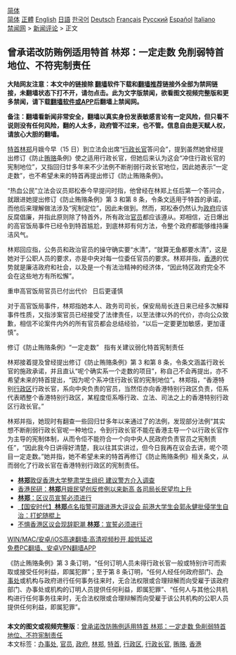  <!-- 面包屑导航 --> <div class="breadcrumb"><!-- GTranslate: https://gtranslate.io/ -->  <div class="switcher notranslate">  <div class="selected">  <a href="#" onclick="return false;"> 简体</a>  </div>  <div class="option">  <a href="https://www.bannedbook.org" onclick="doGTranslate('zh-CN|zh-CN');jQuery('div.switcher div.selected a').html(jQuery(this).html());return false;" title="简体中文" class="nturl selected"> 简体</a>  <a href="https://www.bannedbook.org/zh-tw/" onclick="doGTranslate('zh-CN|zh-TW');jQuery('div.switcher div.selected a').html(jQuery(this).html());return false;" title="繁體中文" class="nturl"> 正體</a>  <a href="https://www.bannedbook.org/en/" onclick="doGTranslate('zh-CN|en');jQuery('div.switcher div.selected a').html(jQuery(this).html());return false;" title="English" class="nturl"> English</a>  <a href="https://www.bannedbook.org/ja/" onclick="doGTranslate('zh-CN|ja');jQuery('div.switcher div.selected a').html(jQuery(this).html());return false;" title="日本語" class="nturl"> 日語</a>  <a href="https://www.bannedbook.org/ko/" onclick="doGTranslate('zh-CN|ko');jQuery('div.switcher div.selected a').html(jQuery(this).html());return false;" title="한국어" class="nturl"> 한국어</a>  <a href="https://www.bannedbook.org/de/" onclick="doGTranslate('zh-CN|de');jQuery('div.switcher div.selected a').html(jQuery(this).html());return false;" title="Deutsch" class="nturl"> Deutsch</a>  <a href="https://www.bannedbook.org/fr/" onclick="doGTranslate('zh-CN|fr');jQuery('div.switcher div.selected a').html(jQuery(this).html());return false;" title="Français" class="nturl"> Français</a>  <a href="https://www.bannedbook.org/ru/" onclick="doGTranslate('zh-CN|ru');jQuery('div.switcher div.selected a').html(jQuery(this).html());return false;" title="Русский" class="nturl"> Русский</a>  <a href="https://www.bannedbook.org/es/" onclick="doGTranslate('zh-CN|es');jQuery('div.switcher div.selected a').html(jQuery(this).html());return false;" title="Español" class="nturl"> Español</a>  <a href="https://www.bannedbook.org/it/" onclick="doGTranslate('zh-CN|it');jQuery('div.switcher div.selected a').html(jQuery(this).html());return false;" title="Italiano" class="nturl"> Italiano</a>  </div>  </div>      <div class='breadcrumb-sub'><!-- Breadcrumb NavXT 6.3.0 --> <a href="https://www.bannedbook.org/" class="home">禁闻网</a> &gt; <a href="https://www.bannedbook.org/bnews/comments/" class="category">新闻评论</a> &gt; 正文</div></div><h2>曾承诺改防贿例适用特首 林郑：一定走数 免削弱特首地位、不符宪制责任</h2> <p class="notice"><b>大陆网友注意：本文中的链接除 <a href="https://github.com/bannedbook/fanqiang" >翻墙</a>软件下载和<a href="https://github.com/killgcd/justmysocks/blob/master/README.md">翻墙推荐</a>链接外全部为禁网链接，未翻墙状态下打不开，请勿点击。此为文字版禁闻，欲看图文视频完整版和更多禁闻，请下载<a href="https://github.com/bannedbook/fanqiang">翻墙软件或APP</a>后翻墙上禁闻网。</p><p>备注：翻墙看新闻非常安全，翻墙以真实身份发表敏感言论有一定风险，但只看不说则没有任何风险，翻的人太多，政府管不过来，也不管。信息自由是天赋人权，请放心大胆的翻墙。</b></p>  <div class="entry">  <p><a href="https://www.bannedbook.org/bnews/tag/%e7%89%b9%e9%a6%96/" class="st_tag internal_tag" rel="tag" title="标签 特首 下的日志">特首</a><a href="https://www.bannedbook.org/bnews/tag/%E6%9E%97%E9%83%91/" class="st_tag internal_tag" rel="tag" title="标签 林郑 下的日志">林郑</a>月娥今早（15 日）到立法会出席“<a href="https://www.bannedbook.org/bnews/tag/%e8%a1%8c%e6%94%bf%e9%95%bf%e5%ae%98/" class="st_tag internal_tag" rel="tag" title="标签 行政长官 下的日志">行政长官</a>答问会”，提到虽然她曾经提出修订《防止<a href="https://www.bannedbook.org/bnews/tag/%E8%B4%BF%E8%B5%82/" class="st_tag internal_tag" rel="tag" title="标签 贿赂 下的日志">贿赂</a>条例》使之适用行政长官，但她后来认为这会“冲住行政长官的宪制地位”，又指回归廿多年来不少法例不断削弱行政长官地位，因此她表示“一定走数”，也不希望未来的特首再提出修订《防止贿赂条例》。</p> <p>“热血公民”立法会议员郑松泰今早提问时指，他曾经在林郑上任后第一个答问会，就跟进她提出修订《防止贿赂条例》第 3 和第 8 条，令条文适用于特首的承诺，而他后来理解做法涉及“宪制定位”，因此未做到。然而，郑松泰仍然认为<a href="https://www.bannedbook.org/bnews/tag/%e6%94%bf%e5%ba%9c/" class="st_tag internal_tag" rel="tag" title="标签 政府 下的日志">政府</a>应该反腐倡廉，并指此原则除了特首外，所有政治<a href="https://www.bannedbook.org/bnews/tag/%E5%AE%98%E5%91%98/" class="st_tag internal_tag" rel="tag" title="标签 官员 下的日志">官员</a>都应该遵从。郑相信，近日爆出的高官饭局事件已经令到特首尴尬，到底林郑有何方法，令整个政府都能够维持廉洁风气。</p>  <p>林郑回应指，公务员和政治官员的操守确实要“水清”，“就算无鱼都要水清”，这是她对于公职人员的要求，亦是中央对每一位委任官员的要求。林郑并指，<a href="https://www.bannedbook.org/bnews/tag/%e9%a6%99%e6%b8%af/" class="st_tag internal_tag" rel="tag" title="标签 香港 下的日志">香港</a>的优势就是廉洁政府和社会，以及是一个有法治精神的经济体，“因此特区政府完全不会在这些地方有所松懈”。</p> <p>重申高官饭局官员已付出代价   日后更谨慎   </p>  <p>对于高官饭局事件，林郑指她本人、政务司司长，保安局局长连日来已经多次解释事件性质，又指涉案官员已经接受了法律责任，以至法律以外的代价，亦向公众致歉，相信不论案件内外的所有官员都会总结经验，“以后一定要更加敏感，更加谨慎”。</p> <p>修订《防止贿赂条例》“一定走数”   指有关建议弱化特首宪制责任</p>  <p>林郑接着提及曾经提出修订《防止贿赂条例》第 3 和第 8 条，令条文涵盖行政长官的施政承诺，并且直认“呢个确实系一个走数的项目”，称自己不会再提出，亦不希望未来的特首提出，“因为呢个系冲住行政长官的宪制地位”。林郑指，“香港特别<a href="https://www.bannedbook.org/bnews/tag/%E8%A1%8C%E6%94%BF%E5%8C%BA/" class="st_tag internal_tag" rel="tag" title="标签 行政区 下的日志">行政区</a>行政长官，系向中央负责的官员，当然佢亦向香港特别行政区负责，佢系代表晒整个香港特别行政区，某程度佢系喺行政、立法、司法之上的香港特别行政区行政长官。”</p> <p>林郑并指，她现时有翻查一些回归廿多年以来通过了的法例，发现部分法例“其实想不断削弱行政长官呢一种地位，令到行政长官不能在香港主导一个以行政长官作为主导的宪制体制，从而令佢不能符合一个向中央人民政府负责官员之宪制责任”，“因此我今日讲得好清楚，我以往其实讲过，但今日我再在议会去讲，呢个项目一定走数。”她并指，她不希望未来的特首再修订《防止贿赂条例》相关条文，从而弱化了行政长官在香港特别行政区的宪制责任。</p>  <ul class='op-related-articles' title='相关阅读'> <li><a href='https://www.bannedbook.org/bnews/ssgc/20210713/1586456.html' target='_blank'><b>林郑</b>敦促香港大学整肃学生组织 建议警方介入调查</a></li> <li><a href='https://www.bannedbook.org/bnews/comments/20210713/1586391.html' target='_blank'>香港民研：<b>林郑</b>月娥民望创反修例以来新高 各司局长民望均上升</a></li> <li><a href='https://www.bannedbook.org/bnews/baitai/20210713/1586361.html' target='_blank'><b>林郑</b>：区议员宣誓必须进行</a></li> <li><a href='https://www.bannedbook.org/bnews/headline/20210713/1586269.html' target='_blank'>【国安时代】<b>林郑</b>点名指警可跟进港大评议会 前港大学生会郭永健批侵学生自治：打蛇随棍上</a></li> <li><a href='https://www.bannedbook.org/bnews/baitai/20210713/1586257.html' target='_blank'>不惧香港区议会现辞职潮 <b>林郑</b>：宣誓必须进行</a></li> </ul> <p class="texttj"> <a href="https://github.com/bannedbook/fanqiang/wiki/V2ray%E6%9C%BA%E5%9C%BA" target="_blank">WIN/MAC/安卓/iOS高速翻墙:高清视频秒开,超低延迟</a><br/> <a href="https://github.com/bannedbook/fanqiang/wiki/%E7%A6%81%E9%97%BB%E7%BD%91%E5%AE%89%E5%8D%93%E7%BF%BB%E5%A2%99%E6%96%B0%E9%97%BBAPP" target="_blank">免费PC翻墙、安卓VPN翻墙APP</a></p><p>《防止贿赂条例》第 3 条订明，“任何订明人员未得行政长官一般或特别许可而索取或接受任何利益，即属犯罪”；至于第 8 条订明，“任何人经任何政府部门、<a href="https://www.bannedbook.org/bnews/tag/%E5%8A%9E%E4%BA%8B%E5%A4%84/" class="st_tag internal_tag" rel="tag" title="标签 办事处 下的日志">办事处</a>或机构与政府进行任何事务往来时，无合法权限或合理辩解而向受雇于该政府部门、办事处或机构的订明人员提供任何利益，即属犯罪”、“任何人与其他公共机构进行任何事务往来时，无合法权限或合理辩解而向受雇于该公共机构的公职人员提供任何利益，即属犯罪”。</p><a name='sharetosocial'></a>  <div style="margin-bottom:5px;padding-bottom:5px;clear:both"> <div id="archive-pix-1" class="banner-ads"> <!-- AuctionX Display platform tag START --> <div id="26318x728x90x621x_ADSLOT2" clicktrack="%%CLICK_URL_ESC%%"></div> <!-- AuctionX Display platform tag END --> </div> <div id="archive-pix-2" class="banner-ads"> <!-- AuctionX Display platform tag START --> <div id="26315x300x250x621x_ADSLOT2" clicktrack="%%CLICK_URL_ESC%%"></div> <!-- AuctionX Display platform tag END --> </div> </div>    <div id="archive-pix-1" class="banner-ads"> <!-- AuctionX Display platform tag START --> <div id="26318x728x90x621x_ADSLOT3" clicktrack="%%CLICK_URL_ESC%%"></div> <!-- AuctionX Display platform tag END --> </div> <div><b>本文的图文或视频完整版</b>：<a href='https://www.bannedbook.org/bnews/comments/20210715/1587606.html'>曾承诺改防贿例适用特首 林郑：一定走数 免削弱特首地位、不符宪制责任</a></div>  </div><!--END ENTRY--> <div class="postfooter"> <div>本文标签：<a href="https://www.bannedbook.org/bnews/tag/%E5%8A%9E%E4%BA%8B%E5%A4%84/" rel="tag">办事处</a>, <a href="https://www.bannedbook.org/bnews/tag/%E5%AE%98%E5%91%98/" rel="tag">官员</a>, <a href="https://www.bannedbook.org/bnews/tag/%e6%94%bf%e5%ba%9c/" rel="tag">政府</a>, <a href="https://www.bannedbook.org/bnews/tag/%E6%9E%97%E9%83%91/" rel="tag">林郑</a>, <a href="https://www.bannedbook.org/bnews/tag/%e7%89%b9%e9%a6%96/" rel="tag">特首</a>, <a href="https://www.bannedbook.org/bnews/tag/%E8%A1%8C%E6%94%BF%E5%8C%BA/" rel="tag">行政区</a>, <a href="https://www.bannedbook.org/bnews/tag/%e8%a1%8c%e6%94%bf%e9%95%bf%e5%ae%98/" rel="tag">行政长官</a>, <a href="https://www.bannedbook.org/bnews/tag/%E8%B4%BF%E8%B5%82/" rel="tag">贿赂</a>, <a href="https://www.bannedbook.org/bnews/tag/%e9%a6%99%e6%b8%af/" rel="tag">香港</a></div>  </div><!--END POSTFOOTER--> 